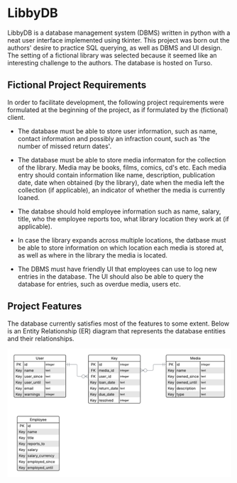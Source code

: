 # LibbyDB
LibbyDB is a database management system (DBMS) written in python with a neat user interface implemented using tkinter. This project was born out the authors' desire to practice SQL querying, as well as DBMS and UI design. The setting of a fictional library was selected because it seemed like an interesting challenge to the authors. The database is hosted on Turso.

## Fictional Project Requirements
In order to facilitate development, the following project requirements were formulated at the beginning of the project, as if formulated by the (fictional) client.

* The database must be able to store user information, such as name, contact information and possibly an infraction count, such as 'the number of missed return dates'.

* The database must be able to store media informaton for the collection of the library. Media may be books, films, comics, cd's etc. Each media entry should contain information like name, description, publication date, date when obtained (by the library), date when the media left the collection (if applicable), an indicator of whether the media is currently loaned.

* The databse should hold employee information such as name, salary, title, who the employee reports too, what library location they work at (if applicable).

* In case the library expands across multiple locations, the datbase must be able to store information on which location each media is stored at, as well as where in the library the media is located.

* The DBMS must have friendly UI that employees can use to log new entries in the database. The UI should also be able to query the database for entries, such as overdue media, users etc.

## Project Features
The database currently satisfies most of the features to some extent. Below is an Entity Relationship (ER) diagram that represents the database entities and their relationships.

![alt text](db_design\ER_diagram.png)